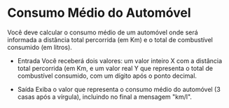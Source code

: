 # Consumo Médio do Automóvel

Você deve calcular o consumo médio de um automóvel onde será informada a
distância total percorrida (em Km) e o total de combustível consumido (em
litros).

- Entrada
Você receberá dois valores: um valor inteiro X com a distância total percorrida
(em Km, e um valor real Y que representa o total de combustível consumido, com
um dígito após o ponto decimal.

- Saída
Exiba o valor que representa o consumo médio do automóvel (3 casas após a
vírgula), incluindo no final a mensagem "km/l".
